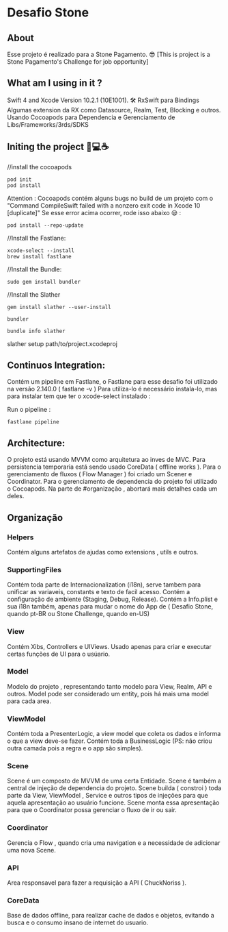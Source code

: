 #  Desafio Stone


## About
Esse projeto é realizado para a Stone Pagamento. 😎
[This is project is a Stone Pagamento's Challenge for job opportunity]

## What am I using in it ?
Swift 4 and Xcode Version 10.2.1 (10E1001). 🛠
RxSwift para Bindings
Algumas extension da RX como Datasource, Realm, Test, Blocking e outros.
Usando Cocoapods para Dependencia e Gerenciamento de Libs/Frameworks/3rds/SDKS

## Initing the project 📱💻☕️
//install the cocoapods

    pod init 
    pod install

Attention : Cocoapods contém alguns bugs no build de um projeto com o 
    "Command CompileSwift failed with a nonzero exit code in Xcode 10 [duplicate]"
Se esse error acima ocorrer, rode isso abaixo 😪 :

    pod install --repo-update
    
    
//Install the Fastlane:

    xcode-select --install
    brew install fastlane

//Install the Bundle: 
    
    sudo gem install bundler
    
//Install the Slather 

    gem install slather --user-install

    bundler

    bundle info slather


slather setup path/to/project.xcodeproj

## Continuos Integration:

Contém um pipeline em Fastlane, o Fastlane para esse desafio foi utilizado na versão  2.140.0 ( fastlane -v )
Para utiliza-lo é necessário instala-lo, mas para instalar tem que ter o xcode-select instalado : 
        
Run o pipeline :

    fastlane pipeline
        

## Architecture:

O projeto está usando MVVM como arquitetura ao inves de MVC. 
Para persistencia temporaria está sendo usado CoreData ( offline works ).
Para o gerenciamento de fluxos ( Flow Manager ) foi criado um Scener e Coordinator.
Para o gerenciamento de dependencia do projeto foi utilizado o Cocoapods.
Na  parte de #organização , abortará mais detalhes cada um deles.

## Organização 

### Helpers
Contém alguns artefatos de ajudas como extensions , utils e outros.

### SupportingFiles
Contém toda parte de Internacionalization (i18n), serve tambem para unificar as variaveis, constants e texto de facil acesso.
Contém a configuração de ambiente (Staging, Debug, Release).
Contém a Info.plist e sua i18n também, apenas para mudar o nome do App de ( Desafio Stone, quando pt-BR ou Stone Challenge, quando en-US)

### View
Contém Xibs, Controllers e UIViews. 
Usado apenas para criar e executar certas funções de UI para o usúario.

### Model 
Modelo do projeto , representando tanto modelo para View, Realm, API e outros. 
Model pode ser considerado um entity, pois há mais uma model para cada area.

### ViewModel
Contém toda a PresenterLogic, a view model que coleta os dados e informa o que a view deve-se fazer.
Contém toda a BusinessLogic (PS: não criou outra camada pois a regra e o app são simples).

### Scene
Scene é um composto de MVVM de uma certa Entidade. 
Scene é também a central de injeção de dependencia do projeto.
Scene builda ( constroi ) toda parte da View, ViewModel , Service e outros tipos de injeções para que aquela apresentação ao usuário funcione.
Scene monta essa apresentação para que o Coordinator possa gerenciar o fluxo de ir ou sair.

### Coordinator 
Gerencia o Flow , quando cria uma navigation e a necessidade de adicionar uma nova Scene.


### API
Area responsavel para fazer a requisição a API ( ChuckNoriss ).

### CoreData
Base de dados offline, para realizar cache de dados e objetos, evitando a busca e o consumo insano de internet do usuario.




